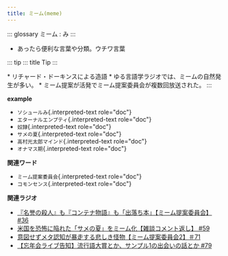 ```yaml
---
title: ミーム(meme)
---
```


::: glossary
ミーム : み
:::

-   あったら便利な言葉や分類。ウチワ言葉

::: tip
::: title
Tip
:::

\* リチャード・ドーキンスによる造語 \*
ゆる言語学ラジオでは、ミームの自然発生が多い。 \*
ミーム提案が活発でミーム提案委員会が複数回放送された。
:::

**example**

-   `ソシュールみ`{.interpreted-text role="doc"}
-   `エターナルエンプティ`{.interpreted-text role="doc"}
-   `奴隷`{.interpreted-text role="doc"}
-   `サメの夏`{.interpreted-text role="doc"}
-   `高村光太郎マインド`{.interpreted-text role="doc"}
-   `オナマス期`{.interpreted-text role="doc"}

**関連ワード**

-   `ミーム提案委員会`{.interpreted-text role="doc"}
-   `コモンセンス`{.interpreted-text role="doc"}

**関連ラジオ**

-   [『名誉の殺人』も『コンテナ物語』も「出落ち本」【ミーム提案委員会】
    #36](https://www.youtube.com/watch?v=s57oEdVH9T4)
-   [米国を恐怖に陥れた「サメの夏」をミーム化【雑談コメント返し】
    #59](https://www.youtube.com/watch?v=EtXBKIMqSUY)
-   [意図せずメタ認知が暴走する悲しき怪物【ミーム提案委員会2】＃71](https://www.youtube.com/watch?v=sj7eer2tArs)
-   [【忘年会ライブ告知】流行語大賞とか、サンプル1の出会いの話とか
    #79](https://www.youtube.com/watch?v=2iwZmLJ5OnE)
